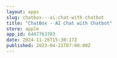 ```yaml
---
layout: apps
slug: chatbox---ai-chat-with-chatbot
title: "ChatBox - AI Chat with Chatbot"
store: apple
app_id: 6447763703
date: 2024-11-26T15:30:17Z
published: 2023-04-21T07:00:00Z
---
```

